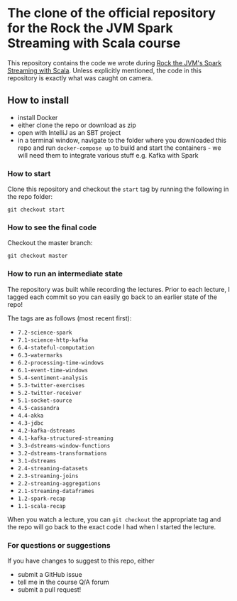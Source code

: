 # The clone of the official repository for the Rock the JVM Spark Streaming with Scala course

This repository contains the code we wrote during  [Rock the JVM's Spark Streaming with Scala](https://rockthejvm.com/course/spark-streaming). Unless explicitly mentioned, the code in this repository is exactly what was caught on camera.

## How to install

- install Docker
- either clone the repo or download as zip
- open with IntelliJ as an SBT project
- in a terminal window, navigate to the folder where you downloaded this repo and run `docker-compose up` to build and start the containers - we will need them to integrate various stuff e.g. Kafka with  Spark

### How to start

Clone this repository and checkout the `start` tag by running the following in the repo folder:

```
git checkout start
```

### How to see the final code

Checkout the master branch:
```
git checkout master
```

### How to run an intermediate state

The repository was built while recording the lectures. Prior to each lecture, I tagged each commit so you can easily go back to an earlier state of the repo!

The tags are as follows (most recent first):

* `7.2-science-spark`
* `7.1-science-http-kafka`
* `6.4-stateful-computation`
* `6.3-watermarks`
* `6.2-processing-time-windows`
* `6.1-event-time-windows`
* `5.4-sentiment-analysis`
* `5.3-twitter-exercises`
* `5.2-twitter-receiver`
* `5.1-socket-source`
* `4.5-cassandra`
* `4.4-akka`
* `4.3-jdbc`
* `4.2-kafka-dstreams`
* `4.1-kafka-structured-streaming`
* `3.3-dstreams-window-functions`
* `3.2-dstreams-transformations`
* `3.1-dstreams`
* `2.4-streaming-datasets`
* `2.3-streaming-joins`
* `2.2-streaming-aggregations`
* `2.1-streaming-dataframes`
* `1.2-spark-recap`
* `1.1-scala-recap`

When you watch a lecture, you can `git checkout` the appropriate tag and the repo will go back to the exact code I had when I started the lecture.

### For questions or suggestions

If you have changes to suggest to this repo, either
- submit a GitHub issue
- tell me in the course Q/A forum
- submit a pull request!

